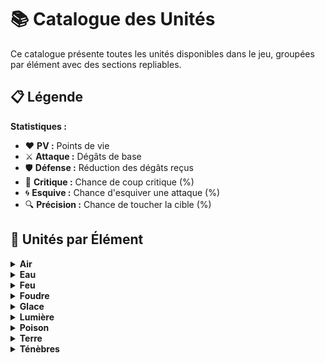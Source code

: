 # 📚 Catalogue des Unités

Ce catalogue présente toutes les unités disponibles dans le jeu, groupées par élément avec des sections repliables.

## 📋 Légende

**Statistiques :**
- ❤️ **PV :** Points de vie
- ⚔️ **Attaque :** Dégâts de base
- 🛡️ **Défense :** Réduction des dégâts reçus
- 🎯 **Critique :** Chance de coup critique (%)
- 🌀 **Esquive :** Chance d'esquiver une attaque (%)
- 🔍 **Précision :** Chance de toucher la cible (%)

## 📖 Unités par Élément

<details>
<summary><strong>Air</strong></summary>

### Air

### **Aeris, Esprit du Zéphyr**
<span style="color:#4287f5;">**Élément:** Air <img src="JeuDeCarte/Assets/img/Symbols/air.png" width="20" height="20" alt="Air"></span> | <span style="color:#dc143c;">**Rareté:** Épique</span>


| **Image**                          | **Stats**                          | **Capacités**                     |
|------------------------------------|------------------------------------|-----------------------------------|
| <img src="JeuDeCarte/Assets/img/Crea/34.png" width="280" style="display: block; margin: 0 auto;"> | ❤️ **PV:** 950<br>⚔️ **Attaque:** 35<br>🛡️ **Défense:** 12<br><br>🎯 **Critique:** 3%<br>🌀 **Esquive:** 1%<br>🔍 **Précision:** 99% | <img src="JeuDeCarte/Assets/img/Symbols/air.png" width="20" height="20" alt="Air"> **Baiser Alizée** (Esq+40% (1t) • Crit+30% (1t) • Cible: 1 allié • CD: 2t)<br>Un baiser mystérieux qui fait planer quiconque en est la cible<br><br><img src="JeuDeCarte/Assets/img/Symbols/air.png" width="20" height="20" alt="Air"> **Rapidité Aérienne** (Reset CDs • Cible: 1 allié • CD: 8t)<br>La rapidité est telle qu'on ne la voit plus |

---


### **Corvus, Corbeau Mystique**
<span style="color:#4287f5;">**Élément:** Air <img src="JeuDeCarte/Assets/img/Symbols/air.png" width="20" height="20" alt="Air"></span> | <span style="color:#dc143c;">**Rareté:** Épique</span>


| **Image**                          | **Stats**                          | **Capacités**                     |
|------------------------------------|------------------------------------|-----------------------------------|
| <img src="JeuDeCarte/Assets/img/Crea/51.png" width="280" style="display: block; margin: 0 auto;"> | ❤️ **PV:** 1113<br>⚔️ **Attaque:** 33<br>🛡️ **Défense:** 21<br><br>🎯 **Critique:** 3%<br>🌀 **Esquive:** 1%<br>🔍 **Précision:** 99% | <img src="JeuDeCarte/Assets/img/Symbols/air.png" width="20" height="20" alt="Air"> **3ème Oeil** (Silence (1t) • Cible: 1 ennemi aléa • CD: 3t)<br>La vision du futur est réservée qu'a peu d'être vivant<br><br><img src="JeuDeCarte/Assets/img/Symbols/neant.png" width="20" height="20" alt="Neutre"> **Malédiction** (Cible: 1 ennemi aléa • CD: 1t)<br>Une malédiction aussi puissante que mystérieuse |

---


### **Galaxine, Voyageuse Céleste**
<span style="color:#4287f5;">**Élément:** Air <img src="JeuDeCarte/Assets/img/Symbols/air.png" width="20" height="20" alt="Air"></span> | <span style="color:#ffd700;">**Rareté:** Mythique</span>


| **Image**                          | **Stats**                          | **Capacités**                     |
|------------------------------------|------------------------------------|-----------------------------------|
| <img src="JeuDeCarte/Assets/img/Crea/21.png" width="280" style="display: block; margin: 0 auto;"> | ❤️ **PV:** 1100<br>⚔️ **Attaque:** 36<br>🛡️ **Défense:** 19<br><br>🎯 **Critique:** 3%<br>🌀 **Esquive:** 1%<br>🔍 **Précision:** 99% | <img src="JeuDeCarte/Assets/img/Symbols/neant.png" width="20" height="20" alt="Neutre"> **Pluie de Météores** (DMG: 6 • Cible: 20 aléatoires • CD: 4t)<br>Une pluie de météores s'abats<br><br><img src="JeuDeCarte/Assets/img/Symbols/neant.png" width="20" height="20" alt="Neutre"> **Lueur de la Voie Lactée** (Cible: self • CD: 4t)<br>Une bande blanchâtre et floue dans le ciel nocturne qui compose notre galaxie<br><br><img src="JeuDeCarte/Assets/img/Symbols/air.png" width="20" height="20" alt="Air"> **Poussière d'Aurore** (Cible: 1 ennemi • CD: 2t)<br>Un nuage iridescent entoure sa cible |

---


### **Nébulaire, Magicienne du Brouillard**
<span style="color:#4287f5;">**Élément:** Air <img src="JeuDeCarte/Assets/img/Symbols/air.png" width="20" height="20" alt="Air"></span> | <span style="color:#dc143c;">**Rareté:** Épique</span>


| **Image**                          | **Stats**                          | **Capacités**                     |
|------------------------------------|------------------------------------|-----------------------------------|
| <img src="JeuDeCarte/Assets/img/Crea/49.png" width="280" style="display: block; margin: 0 auto;"> | ❤️ **PV:** 1010<br>⚔️ **Attaque:** 35<br>🛡️ **Défense:** 15<br><br>🎯 **Critique:** 3%<br>🌀 **Esquive:** 1%<br>🔍 **Précision:** 99% | <img src="JeuDeCarte/Assets/img/Symbols/air.png" width="20" height="20" alt="Air"> **Avancée du Brouillard** (Esq+20% (1t) • Permanent • Cible: Soi+alliés • CD: 6t)<br>Un brouillard apparait et s'épaiçit<br><br><img src="JeuDeCarte/Assets/img/Symbols/neant.png" width="20" height="20" alt="Neutre"> **Orage** (DMG: 11 • DMG/tour: 11 (3t) • Cible: 3 aléatoires • CD: 3t)<br>Un orage qui fait s'abbatre la foudre sur le champ de bataille |

---


### **Nébulo, Fantôme du Brouillard**
<span style="color:#4287f5;">**Élément:** Air <img src="JeuDeCarte/Assets/img/Symbols/air.png" width="20" height="20" alt="Air"></span> | <span style="color:#ffd700;">**Rareté:** Mythique</span>


| **Image**                          | **Stats**                          | **Capacités**                     |
|------------------------------------|------------------------------------|-----------------------------------|
| <img src="JeuDeCarte/Assets/img/Crea/15.png" width="280" style="display: block; margin: 0 auto;"> | ❤️ **PV:** 1220<br>⚔️ **Attaque:** 25<br>🛡️ **Défense:** 34<br><br>🎯 **Critique:** 3%<br>🌀 **Esquive:** 1%<br>🔍 **Précision:** 99% | <img src="JeuDeCarte/Assets/img/Symbols/air.png" width="20" height="20" alt="Air"> **Apparition Nébuleuse** (Cible: self • CD: 3t)<br>Disparition dans la brume avant de réapparaitre pour une attaque sournoise<br><br><img src="JeuDeCarte/Assets/img/Symbols/neant.png" width="20" height="20" alt="Neutre"> **Emprise du Brouillard** (DMG: 60 • Cible: all_enemies • CD: 2t)<br>Une brume spectrale et glaciale qui s'étend silencieusement sur le champ de bataille |

---


### **Orbaline, Magicienne Astrale**
<span style="color:#4287f5;">**Élément:** Air <img src="JeuDeCarte/Assets/img/Symbols/air.png" width="20" height="20" alt="Air"></span> | <span style="color:#4169e1;">**Rareté:** Rare</span>


| **Image**                          | **Stats**                          | **Capacités**                     |
|------------------------------------|------------------------------------|-----------------------------------|
| <img src="JeuDeCarte/Assets/img/Crea/19.png" width="280" style="display: block; margin: 0 auto;"> | ❤️ **PV:** 870<br>⚔️ **Attaque:** 35<br>🛡️ **Défense:** 10<br><br>🎯 **Critique:** 3%<br>🌀 **Esquive:** 1%<br>🔍 **Précision:** 99% | <img src="JeuDeCarte/Assets/img/Symbols/neant.png" width="20" height="20" alt="Neutre"> **Orbe Astrale** (DMG: ATK+30 • Crit+10% (2t) • Cible: 1 ennemi • CD: 2t)<br>Formée à partir d'air, puis glacée, cette orbe est aussi véloce que mortelle<br><br><img src="JeuDeCarte/Assets/img/Symbols/air.png" width="20" height="20" alt="Air"> **Attaque basique Air** (DMG: 20 • Cible: 1 ennemi • CD: 1t)<br>Attaque basique de Air |

---


### **Skyla, Danseuse des Nuages**
<span style="color:#4287f5;">**Élément:** Air <img src="JeuDeCarte/Assets/img/Symbols/air.png" width="20" height="20" alt="Air"></span> | <span style="color:#4169e1;">**Rareté:** Rare</span>


| **Image**                          | **Stats**                          | **Capacités**                     |
|------------------------------------|------------------------------------|-----------------------------------|
| <img src="JeuDeCarte/Assets/img/Crea/5.png" width="280" style="display: block; margin: 0 auto;"> | ❤️ **PV:** 1010<br>⚔️ **Attaque:** 28<br>🛡️ **Défense:** 21<br><br>🎯 **Critique:** 3%<br>🌀 **Esquive:** 1%<br>🔍 **Précision:** 99% | <img src="JeuDeCarte/Assets/img/Symbols/air.png" width="20" height="20" alt="Air"> **Danse des Alizés** (Crit+20% (1t) • Cible: all_allies • CD: 3t)<br>Une danse majestueuse et aussi gracieuse que le vent<br><br><img src="JeuDeCarte/Assets/img/Symbols/air.png" width="20" height="20" alt="Air"> **Symphonie de l'Air** (Cible: 1 allié • CD: 2t)<br>Au rythme d'une danse invisible, l'air vibre et s'anime |

---


### **Stratos, Esprit des Courants**
<span style="color:#4287f5;">**Élément:** Air <img src="JeuDeCarte/Assets/img/Symbols/air.png" width="20" height="20" alt="Air"></span> | <span style="color:#dc143c;">**Rareté:** Épique</span>


| **Image**                          | **Stats**                          | **Capacités**                     |
|------------------------------------|------------------------------------|-----------------------------------|
| <img src="JeuDeCarte/Assets/img/Crea/75.png" width="280" style="display: block; margin: 0 auto;"> | ❤️ **PV:** 950<br>⚔️ **Attaque:** 42<br>🛡️ **Défense:** 12<br><br>🎯 **Critique:** 3%<br>🌀 **Esquive:** 1%<br>🔍 **Précision:** 99% | <img src="JeuDeCarte/Assets/img/Symbols/air.png" width="20" height="20" alt="Air"> **Voile Astral** (Cible: self • CD: 4t)<br>Une brume d'air céleste se répand, rendant la créature presque intangible<br><br><img src="JeuDeCarte/Assets/img/Symbols/air.png" width="20" height="20" alt="Air"> **Souffle de la Nébuleuse** (DMG: ATK+40 • Permanent • Cible: 1 ennemi • CD: 2t)<br>Dans une grande inspiration, la créature convoque l'énergie astrale de l'air |

---


### **Sylphar, Archer de la Canopée**
<span style="color:#4287f5;">**Élément:** Air <img src="JeuDeCarte/Assets/img/Symbols/air.png" width="20" height="20" alt="Air"></span> | <span style="color:#4169e1;">**Rareté:** Rare</span>


| **Image**                          | **Stats**                          | **Capacités**                     |
|------------------------------------|------------------------------------|-----------------------------------|
| <img src="JeuDeCarte/Assets/img/Crea/10.png" width="280" style="display: block; margin: 0 auto;"> | ❤️ **PV:** 960<br>⚔️ **Attaque:** 29<br>🛡️ **Défense:** 18<br><br>🎯 **Critique:** 3%<br>🌀 **Esquive:** 1%<br>🔍 **Précision:** 99% | <img src="JeuDeCarte/Assets/img/Symbols/air.png" width="20" height="20" alt="Air"> **Tir Sylvestre** (DMG: 45 • Cible: 1 ennemi • CD: 2t)<br>Un Tir imbibé du pouvoir de l'air |

---


### **Tempestra, Danseuse de la Tornade**
<span style="color:#4287f5;">**Élément:** Air <img src="JeuDeCarte/Assets/img/Symbols/air.png" width="20" height="20" alt="Air"></span> | <span style="color:#00ff00;">**Rareté:** Peu Commun</span>


| **Image**                          | **Stats**                          | **Capacités**                     |
|------------------------------------|------------------------------------|-----------------------------------|
| <img src="JeuDeCarte/Assets/img/Crea/27.png" width="280" style="display: block; margin: 0 auto;"> | ❤️ **PV:** 760<br>⚔️ **Attaque:** 27<br>🛡️ **Défense:** 15<br><br>🎯 **Critique:** 3%<br>🌀 **Esquive:** 1%<br>🔍 **Précision:** 99% | <img src="JeuDeCarte/Assets/img/Symbols/air.png" width="20" height="20" alt="Air"> **Attaque basique Air** (DMG: 20 • Cible: 1 ennemi • CD: 1t)<br>Attaque basique de Air |

---


### **Zepho, Génie des Courants**
<span style="color:#4287f5;">**Élément:** Air <img src="JeuDeCarte/Assets/img/Symbols/air.png" width="20" height="20" alt="Air"></span> | <span style="color:#00ff00;">**Rareté:** Peu Commun</span>


| **Image**                          | **Stats**                          | **Capacités**                     |
|------------------------------------|------------------------------------|-----------------------------------|
| <img src="JeuDeCarte/Assets/img/Crea/44.png" width="280" style="display: block; margin: 0 auto;"> | ❤️ **PV:** 865<br>⚔️ **Attaque:** 29<br>🛡️ **Défense:** 11<br><br>🎯 **Critique:** 3%<br>🌀 **Esquive:** 1%<br>🔍 **Précision:** 99% | <img src="JeuDeCarte/Assets/img/Symbols/air.png" width="20" height="20" alt="Air"> **Attaque basique Air** (DMG: 20 • Cible: 1 ennemi • CD: 1t)<br>Attaque basique de Air |

---


### **Zyklair, Djinn des Rafales**
<span style="color:#4287f5;">**Élément:** Air <img src="JeuDeCarte/Assets/img/Symbols/air.png" width="20" height="20" alt="Air"></span> | <span style="color:#4169e1;">**Rareté:** Rare</span>


| **Image**                          | **Stats**                          | **Capacités**                     |
|------------------------------------|------------------------------------|-----------------------------------|
| <img src="JeuDeCarte/Assets/img/Crea/39.png" width="280" style="display: block; margin: 0 auto;"> | ❤️ **PV:** 940<br>⚔️ **Attaque:** 28<br>🛡️ **Défense:** 15<br><br>🎯 **Critique:** 3%<br>🌀 **Esquive:** 1%<br>🔍 **Précision:** 99% | <img src="JeuDeCarte/Assets/img/Symbols/air.png" width="20" height="20" alt="Air"> **Attaque basique Air** (DMG: 20 • Cible: 1 ennemi • CD: 1t)<br>Attaque basique de Air |

---


### **Zéphara, Valkyrie des Vents**
<span style="color:#4287f5;">**Élément:** Air <img src="JeuDeCarte/Assets/img/Symbols/air.png" width="20" height="20" alt="Air"></span> | <span style="color:#dc143c;">**Rareté:** Épique</span>


| **Image**                          | **Stats**                          | **Capacités**                     |
|------------------------------------|------------------------------------|-----------------------------------|
| <img src="JeuDeCarte/Assets/img/Crea/64.png" width="280" style="display: block; margin: 0 auto;"> | ❤️ **PV:** 980<br>⚔️ **Attaque:** 34<br>🛡️ **Défense:** 22<br><br>🎯 **Critique:** 3%<br>🌀 **Esquive:** 1%<br>🔍 **Précision:** 99% | <img src="JeuDeCarte/Assets/img/Symbols/air.png" width="20" height="20" alt="Air"> **Égide Aérienne** (Réduc: 20% • Cible: 1 allié • CD: 2t)<br>Une puissante barrière de vent tourbillonnant<br><br><img src="JeuDeCarte/Assets/img/Symbols/air.png" width="20" height="20" alt="Air"> **Lames du Mistral** (DMG: ATK+30 • Cible: 1 ennemi • CD: 2t)<br>Invoque des courants tranchants et invisibles |

---




</details>

<details>
<summary><strong>Eau</strong></summary>

### Eau

### **Abyssalor, Kraken des Profondeurs**
<span style="color:#4444ff;">**Élément:** Eau <img src="JeuDeCarte/Assets/img/Symbols/eau.png" width="20" height="20" alt="Eau"></span> | <span style="color:#4169e1;">**Rareté:** Rare</span>


| **Image**                          | **Stats**                          | **Capacités**                     |
|------------------------------------|------------------------------------|-----------------------------------|
| <img src="JeuDeCarte/Assets/img/Crea/45.png" width="280" style="display: block; margin: 0 auto;"> | ❤️ **PV:** 1160<br>⚔️ **Attaque:** 30<br>🛡️ **Défense:** 27<br><br>🎯 **Critique:** 3%<br>🌀 **Esquive:** 1%<br>🔍 **Précision:** 99% | <img src="JeuDeCarte/Assets/img/Symbols/eau.png" width="20" height="20" alt="Eau"> **Voile d'Encre** (Esq+30% (2t) • Cible: Soi+alliés • CD: 5t)<br>Un voile d'encre magique envahit le champ de bataille obstruant la vue des ennemis<br><br><img src="JeuDeCarte/Assets/img/Symbols/neant.png" width="20" height="20" alt="Neutre"> **Coup de Tentacule** (DMG: 0.6 • Cible: 2 aléatoires • CD: 1t)<br>Un coup de tentacule géant balayant une large zone |

---


### **Abyssine, Félin des Profondeurs**
<span style="color:#4444ff;">**Élément:** Eau <img src="JeuDeCarte/Assets/img/Symbols/eau.png" width="20" height="20" alt="Eau"></span> | <span style="color:#00ff00;">**Rareté:** Peu Commun</span>


| **Image**                          | **Stats**                          | **Capacités**                     |
|------------------------------------|------------------------------------|-----------------------------------|
| <img src="JeuDeCarte/Assets/img/Crea/57.png" width="280" style="display: block; margin: 0 auto;"> | ❤️ **PV:** 1020<br>⚔️ **Attaque:** 21<br>🛡️ **Défense:** 23<br><br>🎯 **Critique:** 3%<br>🌀 **Esquive:** 1%<br>🔍 **Précision:** 99% | <img src="JeuDeCarte/Assets/img/Symbols/eau.png" width="20" height="20" alt="Eau"> **Voile Aquatique** (Esq+20% (2t) • Cible: self • CD: 3t)<br>Se sert de l'eau comme d'un voile pour refléter l'environnement et s'y fondre<br><br><img src="JeuDeCarte/Assets/img/Symbols/eau.png" width="20" height="20" alt="Eau"> **Griffure Abyssale** (DMG: ATK+60 • Cible: 1 ennemi • CD: 2t)<br>Une lacération qui surgit des tréfonds |

---


### **Aquaria, Sirène Mystique**
<span style="color:#4444ff;">**Élément:** Eau <img src="JeuDeCarte/Assets/img/Symbols/eau.png" width="20" height="20" alt="Eau"></span> | <span style="color:#dc143c;">**Rareté:** Épique</span>


| **Image**                          | **Stats**                          | **Capacités**                     |
|------------------------------------|------------------------------------|-----------------------------------|
| <img src="JeuDeCarte/Assets/img/Crea/17.png" width="280" style="display: block; margin: 0 auto;"> | ❤️ **PV:** 1029<br>⚔️ **Attaque:** 30<br>🛡️ **Défense:** 20<br><br>🎯 **Critique:** 3%<br>🌀 **Esquive:** 1%<br>🔍 **Précision:** 99% | <img src="JeuDeCarte/Assets/img/Symbols/eau.png" width="20" height="20" alt="Eau"> **Mélodie Hypnotique** (Silence (1t) • Cible: chain_random • CD: 6t)<br>Une douce musique qui ensorcèle celui qui l'écoute |

---


### **Cristaline, Ondine Pure**
<span style="color:#4444ff;">**Élément:** Eau <img src="JeuDeCarte/Assets/img/Symbols/eau.png" width="20" height="20" alt="Eau"></span> | <span style="color:#808080;">**Rareté:** Commun</span>


| **Image**                          | **Stats**                          | **Capacités**                     |
|------------------------------------|------------------------------------|-----------------------------------|
| <img src="JeuDeCarte/Assets/img/Crea/9.png" width="280" style="display: block; margin: 0 auto;"> | ❤️ **PV:** 840<br>⚔️ **Attaque:** 21<br>🛡️ **Défense:** 11<br><br>🎯 **Critique:** 3%<br>🌀 **Esquive:** 1%<br>🔍 **Précision:** 99% | <img src="JeuDeCarte/Assets/img/Symbols/eau.png" width="20" height="20" alt="Eau"> **Ca coule de source** (Cible: 1 allié • CD: 1t)<br>Une eau de source qui revitalise ! |

---


### **Nixie, Fée de la Source**
<span style="color:#4444ff;">**Élément:** Eau <img src="JeuDeCarte/Assets/img/Symbols/eau.png" width="20" height="20" alt="Eau"></span> | <span style="color:#4169e1;">**Rareté:** Rare</span>


| **Image**                          | **Stats**                          | **Capacités**                     |
|------------------------------------|------------------------------------|-----------------------------------|
| <img src="JeuDeCarte/Assets/img/Crea/29.png" width="280" style="display: block; margin: 0 auto;"> | ❤️ **PV:** 890<br>⚔️ **Attaque:** 32<br>🛡️ **Défense:** 12<br><br>🎯 **Critique:** 3%<br>🌀 **Esquive:** 1%<br>🔍 **Précision:** 99% | <img src="JeuDeCarte/Assets/img/Symbols/eau.png" width="20" height="20" alt="Eau"> **Larmes Féerique** (DMG: 40 • Cible: 1 allié • CD: 2t)<br>Des larmes aux propriétées soignante |

---


### **Siriona, Enchanteresse des Abysses**
<span style="color:#4444ff;">**Élément:** Eau <img src="JeuDeCarte/Assets/img/Symbols/eau.png" width="20" height="20" alt="Eau"></span> | <span style="color:#dc143c;">**Rareté:** Épique</span>


| **Image**                          | **Stats**                          | **Capacités**                     |
|------------------------------------|------------------------------------|-----------------------------------|
| <img src="JeuDeCarte/Assets/img/Crea/23.png" width="280" style="display: block; margin: 0 auto;"> | ❤️ **PV:** 1200<br>⚔️ **Attaque:** 26<br>🛡️ **Défense:** 34<br><br>🎯 **Critique:** 3%<br>🌀 **Esquive:** 1%<br>🔍 **Précision:** 99% | <img src="JeuDeCarte/Assets/img/Symbols/eau.png" width="20" height="20" alt="Eau"> **Étreinte Liquide** (DMG: 30 • Cible: 1 ennemi • CD: 2t)<br>Une main faites d'eau vient étreindre sa cible<br><br><img src="JeuDeCarte/Assets/img/Symbols/eau.png" width="20" height="20" alt="Eau"> **Torrent Ensorcelé** (DMG: 160 • Cible: 1 ennemi • CD: 4t)<br>Torrent magique dévastateur |

---


### **Torrentis, Gardien de l'Écume**
<span style="color:#4444ff;">**Élément:** Eau <img src="JeuDeCarte/Assets/img/Symbols/eau.png" width="20" height="20" alt="Eau"></span> | <span style="color:#808080;">**Rareté:** Commun</span>


| **Image**                          | **Stats**                          | **Capacités**                     |
|------------------------------------|------------------------------------|-----------------------------------|
| <img src="JeuDeCarte/Assets/img/Crea/32.png" width="280" style="display: block; margin: 0 auto;"> | ❤️ **PV:** 780<br>⚔️ **Attaque:** 19<br>🛡️ **Défense:** 19<br><br>🎯 **Critique:** 3%<br>🌀 **Esquive:** 1%<br>🔍 **Précision:** 99% | <img src="JeuDeCarte/Assets/img/Symbols/eau.png" width="20" height="20" alt="Eau"> **Attaque basique Eau** (DMG: 20 • Cible: 1 ennemi • CD: 1t)<br>Attaque basique de Eau |

---


### **Torrick, Gardien du Torrent**
<span style="color:#4444ff;">**Élément:** Eau <img src="JeuDeCarte/Assets/img/Symbols/eau.png" width="20" height="20" alt="Eau"></span> | <span style="color:#ffd700;">**Rareté:** Mythique</span>


| **Image**                          | **Stats**                          | **Capacités**                     |
|------------------------------------|------------------------------------|-----------------------------------|
| <img src="JeuDeCarte/Assets/img/Crea/50.png" width="280" style="display: block; margin: 0 auto;"> | ❤️ **PV:** 1350<br>⚔️ **Attaque:** 39<br>🛡️ **Défense:** 24<br><br>🎯 **Critique:** 3%<br>🌀 **Esquive:** 1%<br>🔍 **Précision:** 99% | <img src="JeuDeCarte/Assets/img/Symbols/eau.png" width="20" height="20" alt="Eau"> **Soin Protecteur** (Cible: 1 allié • CD: 3t)<br>Grâce au pouvoir de son bouclier combinée à sa magie, il soigne et protège une cible<br><br><img src="JeuDeCarte/Assets/img/Symbols/eau.png" width="20" height="20" alt="Eau"> **Coup Tranchant** (DMG: 30 • Cible: 1 ennemi • CD: 1t)<br>Un coup d'épée runique, on dit que le porteur est revigorer à chaque attaque portée |

---


### **Typhion, Léviathan du Maelström**
<span style="color:#4444ff;">**Élément:** Eau <img src="JeuDeCarte/Assets/img/Symbols/eau.png" width="20" height="20" alt="Eau"></span> | <span style="color:#ffd700;">**Rareté:** Mythique</span>


| **Image**                          | **Stats**                          | **Capacités**                     |
|------------------------------------|------------------------------------|-----------------------------------|
| <img src="JeuDeCarte/Assets/img/Crea/65.png" width="280" style="display: block; margin: 0 auto;"> | ❤️ **PV:** 1111<br>⚔️ **Attaque:** 44<br>🛡️ **Défense:** 16<br><br>🎯 **Critique:** 3%<br>🌀 **Esquive:** 1%<br>🔍 **Précision:** 99% | <img src="JeuDeCarte/Assets/img/Symbols/eau.png" width="20" height="20" alt="Eau"> **Typhon** (DMG: 80 • Cible: all_enemies • CD: 3t)<br>Un immense Typhon qui emporte tout<br><br><img src="JeuDeCarte/Assets/img/Symbols/neant.png" width="20" height="20" alt="Neutre"> **Avalement** (DMG: ATK+100 • Cible: 1 ennemi • CD: 4t)<br>Avale sa cible<br><br><img src="JeuDeCarte/Assets/img/Symbols/eau.png" width="20" height="20" alt="Eau"> **Cri Abyssale** (Cible: 1 allié • CD: 4t)<br>Un cri qui pousse quiconque qui l'entends à se surpasser de peur de devenir un encas |

---




</details>

<details>
<summary><strong>Feu</strong></summary>

### Feu

### **Firocus, Renard Volcanique**
<span style="color:#ff4444;">**Élément:** Feu <img src="JeuDeCarte/Assets/img/Symbols/feu.png" width="20" height="20" alt="Feu"></span> | <span style="color:#dc143c;">**Rareté:** Épique</span>


| **Image**                          | **Stats**                          | **Capacités**                     |
|------------------------------------|------------------------------------|-----------------------------------|
| <img src="JeuDeCarte/Assets/img/Crea/58.png" width="280" style="display: block; margin: 0 auto;"> | ❤️ **PV:** 872<br>⚔️ **Attaque:** 33<br>🛡️ **Défense:** 14<br><br>🎯 **Critique:** 3%<br>🌀 **Esquive:** 1%<br>🔍 **Précision:** 99% | <img src="JeuDeCarte/Assets/img/Symbols/feu.png" width="20" height="20" alt="Feu"> **Attaque basique Feu** (DMG: 20 • Cible: 1 ennemi • CD: 1t)<br>Attaque basique de Feu<br><br><img src="JeuDeCarte/Assets/img/Symbols/feu.png" width="20" height="20" alt="Feu"> **Attaque basique Feu** (DMG: 20 • Cible: 1 ennemi • CD: 1t)<br>Attaque basique de Feu |

---


### **Flamby, Lutin des Flammes**
<span style="color:#ff4444;">**Élément:** Feu <img src="JeuDeCarte/Assets/img/Symbols/feu.png" width="20" height="20" alt="Feu"></span> | <span style="color:#00ffff;">**Rareté:** Spécial</span>


| **Image**                          | **Stats**                          | **Capacités**                     |
|------------------------------------|------------------------------------|-----------------------------------|
| <img src="JeuDeCarte/Assets/img/Crea/68.png" width="280" style="display: block; margin: 0 auto;"> | ❤️ **PV:** 710<br>⚔️ **Attaque:** 17<br>🛡️ **Défense:** 8<br><br>🎯 **Critique:** 3%<br>🌀 **Esquive:** 1%<br>🔍 **Précision:** 99% | <img src="JeuDeCarte/Assets/img/Symbols/feu.png" width="20" height="20" alt="Feu"> **Graine Enflammée** (DMG: 5 • Cible: 1 ennemi aléa • CD: 1t)<br>Lance des graines enflammées qui explosent après un certain temps<br><br><img src="JeuDeCarte/Assets/img/Symbols/feu.png" width="20" height="20" alt="Feu"> **Graine Explosive** (DMG: 20 • Cible: 1 ennemi • CD: 2t)<br>Lance une graine qui explose au contact |

---


### **Ignarok, Roc en Fusion**
<span style="color:#ff4444;">**Élément:** Feu <img src="JeuDeCarte/Assets/img/Symbols/feu.png" width="20" height="20" alt="Feu"></span> | <span style="color:#4169e1;">**Rareté:** Rare</span>


| **Image**                          | **Stats**                          | **Capacités**                     |
|------------------------------------|------------------------------------|-----------------------------------|
| <img src="JeuDeCarte/Assets/img/Crea/62.png" width="280" style="display: block; margin: 0 auto;"> | ❤️ **PV:** 870<br>⚔️ **Attaque:** 28<br>🛡️ **Défense:** 16<br><br>🎯 **Critique:** 3%<br>🌀 **Esquive:** 1%<br>🔍 **Précision:** 99% | <img src="JeuDeCarte/Assets/img/Symbols/terre.png" width="20" height="20" alt="Terre"> **Lancer Tellurique** (DMG: ATK+40 • Cible: 1 ennemi • CD: 3t)<br>Lance un énorme rocher qui peut étourdir<br><br><img src="JeuDeCarte/Assets/img/Symbols/feu.png" width="20" height="20" alt="Feu"> **Pierre Enflammée** (DMG: 0.7 • Cible: 1 ennemi • CD: 1t)<br>Lance de petite pierre enflammée |

---


### **Ignissia, Sorcière des Brasiers**
<span style="color:#ff4444;">**Élément:** Feu <img src="JeuDeCarte/Assets/img/Symbols/feu.png" width="20" height="20" alt="Feu"></span> | <span style="color:#808080;">**Rareté:** Commun</span>


| **Image**                          | **Stats**                          | **Capacités**                     |
|------------------------------------|------------------------------------|-----------------------------------|
| <img src="JeuDeCarte/Assets/img/Crea/31.png" width="280" style="display: block; margin: 0 auto;"> | ❤️ **PV:** 850<br>⚔️ **Attaque:** 23<br>🛡️ **Défense:** 15<br><br>🎯 **Critique:** 3%<br>🌀 **Esquive:** 1%<br>🔍 **Précision:** 99% | <img src="JeuDeCarte/Assets/img/Symbols/feu.png" width="20" height="20" alt="Feu"> **Attaque basique Feu** (DMG: 20 • Cible: 1 ennemi • CD: 1t)<br>Attaque basique de Feu |

---


### **Incendior, Dragon de Feu**
<span style="color:#ff4444;">**Élément:** Feu <img src="JeuDeCarte/Assets/img/Symbols/feu.png" width="20" height="20" alt="Feu"></span> | <span style="color:#4169e1;">**Rareté:** Rare</span>


| **Image**                          | **Stats**                          | **Capacités**                     |
|------------------------------------|------------------------------------|-----------------------------------|
| <img src="JeuDeCarte/Assets/img/Crea/48.png" width="280" style="display: block; margin: 0 auto;"> | ❤️ **PV:** 940<br>⚔️ **Attaque:** 27<br>🛡️ **Défense:** 18<br><br>🎯 **Critique:** 3%<br>🌀 **Esquive:** 1%<br>🔍 **Précision:** 99% | <img src="JeuDeCarte/Assets/img/Symbols/feu.png" width="20" height="20" alt="Feu"> **Souffle Enflammé** (DMG: ATK+20 • Cible: chain_random • CD: 3t)<br>Terrible souffle de flamme se déchaînant sur le champ de bataille |

---


### **Pyraxis, Élémentaire de Magma**
<span style="color:#ff4444;">**Élément:** Feu <img src="JeuDeCarte/Assets/img/Symbols/feu.png" width="20" height="20" alt="Feu"></span> | <span style="color:#00ff00;">**Rareté:** Peu Commun</span>


| **Image**                          | **Stats**                          | **Capacités**                     |
|------------------------------------|------------------------------------|-----------------------------------|
| <img src="JeuDeCarte/Assets/img/Crea/54.png" width="280" style="display: block; margin: 0 auto;"> | ❤️ **PV:** 780<br>⚔️ **Attaque:** 25<br>🛡️ **Défense:** 13<br><br>🎯 **Critique:** 3%<br>🌀 **Esquive:** 1%<br>🔍 **Précision:** 99% | <img src="JeuDeCarte/Assets/img/Symbols/feu.png" width="20" height="20" alt="Feu"> **Rocher Magmatique** (DMG: 1.1 • Cible: 1 ennemi • CD: 2t)<br>Lance un rocher en fusion qui explose à l'impact |

---


### **Pyrodrake, Dragon de Braise**
<span style="color:#ff4444;">**Élément:** Feu <img src="JeuDeCarte/Assets/img/Symbols/feu.png" width="20" height="20" alt="Feu"></span> | <span style="color:#ffd700;">**Rareté:** Mythique</span>


| **Image**                          | **Stats**                          | **Capacités**                     |
|------------------------------------|------------------------------------|-----------------------------------|
| <img src="JeuDeCarte/Assets/img/Crea/1.png" width="280" style="display: block; margin: 0 auto;"> | ❤️ **PV:** 1200<br>⚔️ **Attaque:** 35<br>🛡️ **Défense:** 22<br><br>🎯 **Critique:** 3%<br>🌀 **Esquive:** 1%<br>🔍 **Précision:** 99% | <img src="JeuDeCarte/Assets/img/Symbols/feu.png" width="20" height="20" alt="Feu"> **Souffle Enflammé** (DMG: ATK+20 • Cible: chain_random • CD: 3t)<br>Terrible souffle de flamme se déchaînant sur le champ de bataille<br><br><img src="JeuDeCarte/Assets/img/Symbols/feu.png" width="20" height="20" alt="Feu"> **Tourbillon de Flamme** (DMG: 2.0 • Cible: 1 ennemi aléa • CD: 6t)<br>Absorbe la chaleur environnante avant de cracher du feu |

---


### **Pyrolynx, Lynx Ardent**
<span style="color:#ff4444;">**Élément:** Feu <img src="JeuDeCarte/Assets/img/Symbols/feu.png" width="20" height="20" alt="Feu"></span> | <span style="color:#dc143c;">**Rareté:** Épique</span>


| **Image**                          | **Stats**                          | **Capacités**                     |
|------------------------------------|------------------------------------|-----------------------------------|
| <img src="JeuDeCarte/Assets/img/Crea/72.png" width="280" style="display: block; margin: 0 auto;"> | ❤️ **PV:** 870<br>⚔️ **Attaque:** 35<br>🛡️ **Défense:** 17<br><br>🎯 **Critique:** 3%<br>🌀 **Esquive:** 1%<br>🔍 **Précision:** 99% | <img src="JeuDeCarte/Assets/img/Symbols/feu.png" width="20" height="20" alt="Feu"> **Coup de Griffe Ardente** (DMG: 0.6 • Cible: 1 ennemi • CD: 2t)<br>Lacère sa cible de coups de griffe rapides |

---


### **Pyropoulpe, Poulpe Incandescent**
<span style="color:#ff4444;">**Élément:** Feu <img src="JeuDeCarte/Assets/img/Symbols/feu.png" width="20" height="20" alt="Feu"></span> | <span style="color:#00ff00;">**Rareté:** Peu Commun</span>


| **Image**                          | **Stats**                          | **Capacités**                     |
|------------------------------------|------------------------------------|-----------------------------------|
| <img src="JeuDeCarte/Assets/img/Crea/20.png" width="280" style="display: block; margin: 0 auto;"> | ❤️ **PV:** 995<br>⚔️ **Attaque:** 30<br>🛡️ **Défense:** 18<br><br>🎯 **Critique:** 3%<br>🌀 **Esquive:** 1%<br>🔍 **Précision:** 99% | <img src="JeuDeCarte/Assets/img/Symbols/feu.png" width="20" height="20" alt="Feu"> **Torrent Ardent** (DMG: 30 • Cible: 2 aléatoires • CD: 5t)<br>Vague de flammes tourbillonnantes |

---


### **Rubra, Salamandre Incandescente**
<span style="color:#ff4444;">**Élément:** Feu <img src="JeuDeCarte/Assets/img/Symbols/feu.png" width="20" height="20" alt="Feu"></span> | <span style="color:#00ff00;">**Rareté:** Peu Commun</span>


| **Image**                          | **Stats**                          | **Capacités**                     |
|------------------------------------|------------------------------------|-----------------------------------|
| <img src="JeuDeCarte/Assets/img/Crea/42.png" width="280" style="display: block; margin: 0 auto;"> | ❤️ **PV:** 780<br>⚔️ **Attaque:** 21<br>🛡️ **Défense:** 12<br><br>🎯 **Critique:** 3%<br>🌀 **Esquive:** 1%<br>🔍 **Précision:** 99% | <img src="JeuDeCarte/Assets/img/Symbols/feu.png" width="20" height="20" alt="Feu"> **Griffe acérée** (DMG: ATK+15 • Cible: 1 ennemi • CD: 1t)<br>Griffe enflammée (Attaque + 15)<br><br><img src="JeuDeCarte/Assets/img/Symbols/neant.png" width="20" height="20" alt="Neutre"> **Coup de Langue** (DMG: 45 • Cible: 1 ennemi • CD: 3t)<br>Sa langue s'allonge et frappe vivement sa proie |

---


### **Salamandra, Magicienne Incandescente**
<span style="color:#ff4444;">**Élément:** Feu <img src="JeuDeCarte/Assets/img/Symbols/feu.png" width="20" height="20" alt="Feu"></span> | <span style="color:#dc143c;">**Rareté:** Épique</span>


| **Image**                          | **Stats**                          | **Capacités**                     |
|------------------------------------|------------------------------------|-----------------------------------|
| <img src="JeuDeCarte/Assets/img/Crea/2.png" width="280" style="display: block; margin: 0 auto;"> | ❤️ **PV:** 950<br>⚔️ **Attaque:** 30<br>🛡️ **Défense:** 16<br><br>🎯 **Critique:** 3%<br>🌀 **Esquive:** 1%<br>🔍 **Précision:** 99% | <img src="JeuDeCarte/Assets/img/Symbols/feu.png" width="20" height="20" alt="Feu"> **Flamme Foudroyante** (DMG: ATK+40 • Cible: 1 ennemi • CD: 3t)<br>Sort de flamme aux propriétées électriques<br><br><img src="JeuDeCarte/Assets/img/Symbols/neant.png" width="20" height="20" alt="Neutre"> **Décharge Incandescente** (DMG: ATK+40 • Cible: 1 ennemi • CD: 3t)<br>Sort électrique aussi brûlant que le feu |

---


### **Solaris, Paladin du Soleil**
<span style="color:#ff4444;">**Élément:** Feu <img src="JeuDeCarte/Assets/img/Symbols/feu.png" width="20" height="20" alt="Feu"></span> | <span style="color:#4169e1;">**Rareté:** Rare</span>


| **Image**                          | **Stats**                          | **Capacités**                     |
|------------------------------------|------------------------------------|-----------------------------------|
| <img src="JeuDeCarte/Assets/img/Crea/26.png" width="280" style="display: block; margin: 0 auto;"> | ❤️ **PV:** 940<br>⚔️ **Attaque:** 32<br>🛡️ **Défense:** 13<br><br>🎯 **Critique:** 3%<br>🌀 **Esquive:** 1%<br>🔍 **Précision:** 99% | <img src="JeuDeCarte/Assets/img/Symbols/feu.png" width="20" height="20" alt="Feu"> **Armure Incandescente** (Cible: self • CD: 4t)<br>Protège d'une cuirasse brûlante |

---


### **Solune, Chamane Solaire**
<span style="color:#ff4444;">**Élément:** Feu <img src="JeuDeCarte/Assets/img/Symbols/feu.png" width="20" height="20" alt="Feu"></span> | <span style="color:#00ff00;">**Rareté:** Peu Commun</span>


| **Image**                          | **Stats**                          | **Capacités**                     |
|------------------------------------|------------------------------------|-----------------------------------|
| <img src="JeuDeCarte/Assets/img/Crea/52.png" width="280" style="display: block; margin: 0 auto;"> | ❤️ **PV:** 850<br>⚔️ **Attaque:** 23<br>🛡️ **Défense:** 14<br><br>🎯 **Critique:** 3%<br>🌀 **Esquive:** 1%<br>🔍 **Précision:** 99% | <img src="JeuDeCarte/Assets/img/Symbols/feu.png" width="20" height="20" alt="Feu"> **Attaque basique Feu** (DMG: 20 • Cible: 1 ennemi • CD: 1t)<br>Attaque basique de Feu |

---


### **Venturio, Chevalier Écarlate**
<span style="color:#ff4444;">**Élément:** Feu <img src="JeuDeCarte/Assets/img/Symbols/feu.png" width="20" height="20" alt="Feu"></span> | <span style="color:#4169e1;">**Rareté:** Rare</span>


| **Image**                          | **Stats**                          | **Capacités**                     |
|------------------------------------|------------------------------------|-----------------------------------|
| <img src="JeuDeCarte/Assets/img/Crea/38.png" width="280" style="display: block; margin: 0 auto;"> | ❤️ **PV:** 900<br>⚔️ **Attaque:** 28<br>🛡️ **Défense:** 14<br><br>🎯 **Critique:** 3%<br>🌀 **Esquive:** 1%<br>🔍 **Précision:** 99% | <img src="JeuDeCarte/Assets/img/Symbols/feu.png" width="20" height="20" alt="Feu"> **Attaque basique Feu** (DMG: 20 • Cible: 1 ennemi • CD: 1t)<br>Attaque basique de Feu |

---


### **Vulcan, Forgeron de l'Enclume Ardente**
<span style="color:#ff4444;">**Élément:** Feu <img src="JeuDeCarte/Assets/img/Symbols/feu.png" width="20" height="20" alt="Feu"></span> | <span style="color:#dc143c;">**Rareté:** Épique</span>


| **Image**                          | **Stats**                          | **Capacités**                     |
|------------------------------------|------------------------------------|-----------------------------------|
| <img src="JeuDeCarte/Assets/img/Crea/11.png" width="280" style="display: block; margin: 0 auto;"> | ❤️ **PV:** 940<br>⚔️ **Attaque:** 32<br>🛡️ **Défense:** 15<br><br>🎯 **Critique:** 3%<br>🌀 **Esquive:** 1%<br>🔍 **Précision:** 99% | <img src="JeuDeCarte/Assets/img/Symbols/feu.png" width="20" height="20" alt="Feu"> **Ardeur de la Forge** (Permanent • Cible: self • CD: 2t)<br>Canalise la puissance ancestrale des forges ardentes<br><br><img src="JeuDeCarte/Assets/img/Symbols/neant.png" width="20" height="20" alt="Neutre"> **Martelage** (DMG: 1.6 • Cible: 1 ennemi • CD: 1t)<br>Le forgeron frappe de tout son poids avec son marteau |

---




</details>

<details>
<summary><strong>Foudre</strong></summary>

### Foudre

### **Alice, la Lame Sanglante**
<span style="color:#808080;">**Élément:** Foudre <img src="JeuDeCarte/Assets/img/Symbols/neant.png" width="20" height="20" alt="Neutre"></span> | <span style="color:#dc143c;">**Rareté:** Épique</span>


| **Image**                          | **Stats**                          | **Capacités**                     |
|------------------------------------|------------------------------------|-----------------------------------|
| <img src="JeuDeCarte/Assets/img/Crea/78.png" width="280" style="display: block; margin: 0 auto;"> | ❤️ **PV:** 1100<br>⚔️ **Attaque:** 28<br>🛡️ **Défense:** 11<br><br>🎯 **Critique:** 3%<br>🌀 **Esquive:** 1%<br>🔍 **Précision:** 99% | <img src="JeuDeCarte/Assets/img/Symbols/neant.png" width="20" height="20" alt="Neutre"> **Foudre Éclair** (DMG: 1.0 • Cible: 1 ennemi • CD: 4t)<br>Canalisant l'énergie du tonnerre, elle déchaîne trois frappes rapides d'une précision surnaturelle.<br><br><img src="JeuDeCarte/Assets/img/Symbols/neant.png" width="20" height="20" alt="Neutre"> **Coupe Foudre** (DMG: 15 • Cible: 1 ennemi • CD: 2t)<br>Après deux Coupes Foudre, la 3ème créer une tornade d'électricité ravageant la zone. |

---


### **Fulgo, Orbe Electrique**
<span style="color:#808080;">**Élément:** Foudre <img src="JeuDeCarte/Assets/img/Symbols/neant.png" width="20" height="20" alt="Neutre"></span> | <span style="color:#4169e1;">**Rareté:** Rare</span>


| **Image**                          | **Stats**                          | **Capacités**                     |
|------------------------------------|------------------------------------|-----------------------------------|
| <img src="JeuDeCarte/Assets/img/Crea/46.png" width="280" style="display: block; margin: 0 auto;"> | ❤️ **PV:** 830<br>⚔️ **Attaque:** 28<br>🛡️ **Défense:** 13<br><br>🎯 **Critique:** 3%<br>🌀 **Esquive:** 1%<br>🔍 **Précision:** 99% | <img src="JeuDeCarte/Assets/img/Symbols/neant.png" width="20" height="20" alt="Neutre"> **Sphère Shock** (DMG: 1.1 • Cible: 1 ennemi aléa • CD: 1t)<br>Lance une sphère électrique instable sur un ennemi |

---


### **Fulminia, Valkyrie de l'Orage**
<span style="color:#808080;">**Élément:** Foudre <img src="JeuDeCarte/Assets/img/Symbols/neant.png" width="20" height="20" alt="Neutre"></span> | <span style="color:#4169e1;">**Rareté:** Rare</span>


| **Image**                          | **Stats**                          | **Capacités**                     |
|------------------------------------|------------------------------------|-----------------------------------|
| <img src="JeuDeCarte/Assets/img/Crea/36.png" width="280" style="display: block; margin: 0 auto;"> | ❤️ **PV:** 940<br>⚔️ **Attaque:** 29<br>🛡️ **Défense:** 17<br><br>🎯 **Critique:** 3%<br>🌀 **Esquive:** 1%<br>🔍 **Précision:** 99% | <img src="JeuDeCarte/Assets/img/Symbols/neant.png" width="20" height="20" alt="Neutre"> **Éclair Tranchant** (DMG: ATK+24 • Cible: 1 ennemi • CD: 1t)<br>Une attaque éclair fulgurante, tranche l'air et foudroie la cible |

---


### **Stormy, Enfant de la Foudre**
<span style="color:#808080;">**Élément:** Foudre <img src="JeuDeCarte/Assets/img/Symbols/neant.png" width="20" height="20" alt="Neutre"></span> | <span style="color:#00ff00;">**Rareté:** Peu Commun</span>


| **Image**                          | **Stats**                          | **Capacités**                     |
|------------------------------------|------------------------------------|-----------------------------------|
| <img src="JeuDeCarte/Assets/img/Crea/8.png" width="280" style="display: block; margin: 0 auto;"> | ❤️ **PV:** 825<br>⚔️ **Attaque:** 24<br>🛡️ **Défense:** 16<br><br>🎯 **Critique:** 3%<br>🌀 **Esquive:** 1%<br>🔍 **Précision:** 99% | <img src="JeuDeCarte/Assets/img/Symbols/neant.png" width="20" height="20" alt="Neutre"> **Morsure Statique** (DMG: 1.0 • Cible: 1 ennemi • CD: 1t)<br>Un coup de crocs libérant une décharge électrique |

---


### **Voltania, Serpent Fulgurant**
<span style="color:#808080;">**Élément:** Foudre <img src="JeuDeCarte/Assets/img/Symbols/neant.png" width="20" height="20" alt="Neutre"></span> | <span style="color:#4169e1;">**Rareté:** Rare</span>


| **Image**                          | **Stats**                          | **Capacités**                     |
|------------------------------------|------------------------------------|-----------------------------------|
| <img src="JeuDeCarte/Assets/img/Crea/56.png" width="280" style="display: block; margin: 0 auto;"> | ❤️ **PV:** 950<br>⚔️ **Attaque:** 25<br>🛡️ **Défense:** 16<br><br>🎯 **Critique:** 3%<br>🌀 **Esquive:** 1%<br>🔍 **Précision:** 99% | <img src="JeuDeCarte/Assets/img/Symbols/neant.png" width="20" height="20" alt="Neutre"> **Morsure Fulgurante** (DMG: 1.0 • Cible: 1 ennemi • CD: 1t)<br>Une morsure chargée d'énergie qui peut désarçonner la cible<br><br><img src="JeuDeCarte/Assets/img/Symbols/neant.png" width="20" height="20" alt="Neutre"> **Double Frappe** (DMG: 0.8 • Cible: 1 ennemi • CD: 2t)<br>Deux coups rapides en rafale |

---


### **Voltar, Seigneur de l'Orage**
<span style="color:#808080;">**Élément:** Foudre <img src="JeuDeCarte/Assets/img/Symbols/neant.png" width="20" height="20" alt="Neutre"></span> | <span style="color:#4169e1;">**Rareté:** Rare</span>


| **Image**                          | **Stats**                          | **Capacités**                     |
|------------------------------------|------------------------------------|-----------------------------------|
| <img src="JeuDeCarte/Assets/img/Crea/13.png" width="280" style="display: block; margin: 0 auto;"> | ❤️ **PV:** 1080<br>⚔️ **Attaque:** 28<br>🛡️ **Défense:** 18<br><br>🎯 **Critique:** 3%<br>🌀 **Esquive:** 1%<br>🔍 **Précision:** 99% | <img src="JeuDeCarte/Assets/img/Symbols/neant.png" width="20" height="20" alt="Neutre"> **Boule d'Énergie** (DMG: 1.2 • Cible: 1 ennemi aléa • CD: 1t)<br>Génère une sphère électrique qui éclate sur un ennemi<br><br><img src="JeuDeCarte/Assets/img/Symbols/neant.png" width="20" height="20" alt="Neutre"> **Court-circuit** (DMG: 28 • Cible: all_enemies • CD: 3t)<br>Dérègle les nerfs adverses avec une décharge aveuglante |

---


### **Voltix, Lutin Électrique**
<span style="color:#808080;">**Élément:** Foudre <img src="JeuDeCarte/Assets/img/Symbols/neant.png" width="20" height="20" alt="Neutre"></span> | <span style="color:#dc143c;">**Rareté:** Épique</span>


| **Image**                          | **Stats**                          | **Capacités**                     |
|------------------------------------|------------------------------------|-----------------------------------|
| <img src="JeuDeCarte/Assets/img/Crea/24.png" width="280" style="display: block; margin: 0 auto;"> | ❤️ **PV:** 935<br>⚔️ **Attaque:** 30<br>🛡️ **Défense:** 14<br><br>🎯 **Critique:** 3%<br>🌀 **Esquive:** 1%<br>🔍 **Précision:** 99% | <img src="JeuDeCarte/Assets/img/Symbols/neant.png" width="20" height="20" alt="Neutre"> **Foudre Bondissante** (DMG: 37 • Cible: chain_enemies • CD: 3t)<br>Un éclair agile frappe plusieurs ennemis en sautant de l'un à l'autre |

---




</details>

<details>
<summary><strong>Glace</strong></summary>

### Glace

### **Brumys, Fantôme du Givre**
<span style="color:#87ceeb;">**Élément:** Glace <img src="JeuDeCarte/Assets/img/Symbols/glace.png" width="20" height="20" alt="Glace"></span> | <span style="color:#4169e1;">**Rareté:** Rare</span>


| **Image**                          | **Stats**                          | **Capacités**                     |
|------------------------------------|------------------------------------|-----------------------------------|
| <img src="JeuDeCarte/Assets/img/Crea/59.png" width="280" style="display: block; margin: 0 auto;"> | ❤️ **PV:** 980<br>⚔️ **Attaque:** 29<br>🛡️ **Défense:** 19<br><br>🎯 **Critique:** 3%<br>🌀 **Esquive:** 1%<br>🔍 **Précision:** 99% | <img src="JeuDeCarte/Assets/img/Symbols/glace.png" width="20" height="20" alt="Glace"> **Attaque basique Glace** (DMG: 20 • Cible: 1 ennemi • CD: 1t)<br>Attaque basique de Glace |

---


### **Cryomage, Mage du Givre**
<span style="color:#87ceeb;">**Élément:** Glace <img src="JeuDeCarte/Assets/img/Symbols/glace.png" width="20" height="20" alt="Glace"></span> | <span style="color:#4169e1;">**Rareté:** Rare</span>


| **Image**                          | **Stats**                          | **Capacités**                     |
|------------------------------------|------------------------------------|-----------------------------------|
| <img src="JeuDeCarte/Assets/img/Crea/41.png" width="280" style="display: block; margin: 0 auto;"> | ❤️ **PV:** 1290<br>⚔️ **Attaque:** 24<br>🛡️ **Défense:** 36<br><br>🎯 **Critique:** 3%<br>🌀 **Esquive:** 1%<br>🔍 **Précision:** 99% | <img src="JeuDeCarte/Assets/img/Symbols/glace.png" width="20" height="20" alt="Glace"> **Attaque basique Glace** (DMG: 20 • Cible: 1 ennemi • CD: 1t)<br>Attaque basique de Glace |

---


### **Frimousse, Esprit Givré**
<span style="color:#87ceeb;">**Élément:** Glace <img src="JeuDeCarte/Assets/img/Symbols/glace.png" width="20" height="20" alt="Glace"></span> | <span style="color:#808080;">**Rareté:** Commun</span>


| **Image**                          | **Stats**                          | **Capacités**                     |
|------------------------------------|------------------------------------|-----------------------------------|
| <img src="JeuDeCarte/Assets/img/Crea/4.png" width="280" style="display: block; margin: 0 auto;"> | ❤️ **PV:** 780<br>⚔️ **Attaque:** 23<br>🛡️ **Défense:** 13<br><br>🎯 **Critique:** 3%<br>🌀 **Esquive:** 1%<br>🔍 **Précision:** 99% | <img src="JeuDeCarte/Assets/img/Symbols/glace.png" width="20" height="20" alt="Glace"> **Attaque basique Glace** (DMG: 20 • Cible: 1 ennemi • CD: 1t)<br>Attaque basique de Glace |

---


### **Galádra, Matriarche du Givre**
<span style="color:#87ceeb;">**Élément:** Glace <img src="JeuDeCarte/Assets/img/Symbols/glace.png" width="20" height="20" alt="Glace"></span> | <span style="color:#4169e1;">**Rareté:** Rare</span>


| **Image**                          | **Stats**                          | **Capacités**                     |
|------------------------------------|------------------------------------|-----------------------------------|
| <img src="JeuDeCarte/Assets/img/Crea/71.png" width="280" style="display: block; margin: 0 auto;"> | ❤️ **PV:** 1040<br>⚔️ **Attaque:** 29<br>🛡️ **Défense:** 19<br><br>🎯 **Critique:** 3%<br>🌀 **Esquive:** 1%<br>🔍 **Précision:** 99% | <img src="JeuDeCarte/Assets/img/Symbols/glace.png" width="20" height="20" alt="Glace"> **Étreinte Maternelle** (Cible: all_allies • CD: 3t)<br>Enveloppe ses alliés d'un courant de givre régénérateur<br><br><img src="JeuDeCarte/Assets/img/Symbols/glace.png" width="20" height="20" alt="Glace"> **Regard de Givre** (DMG: 22 • Cible: 1 ennemi • CD: 2t)<br>Un regard glacial qui glace le sang de l'ennemi |

---


### **Gelgor, Troll du Givre**
<span style="color:#87ceeb;">**Élément:** Glace <img src="JeuDeCarte/Assets/img/Symbols/glace.png" width="20" height="20" alt="Glace"></span> | <span style="color:#4169e1;">**Rareté:** Rare</span>


| **Image**                          | **Stats**                          | **Capacités**                     |
|------------------------------------|------------------------------------|-----------------------------------|
| <img src="JeuDeCarte/Assets/img/Crea/37.png" width="280" style="display: block; margin: 0 auto;"> | ❤️ **PV:** 1040<br>⚔️ **Attaque:** 32<br>🛡️ **Défense:** 19<br><br>🎯 **Critique:** 3%<br>🌀 **Esquive:** 1%<br>🔍 **Précision:** 99% | <img src="JeuDeCarte/Assets/img/Symbols/glace.png" width="20" height="20" alt="Glace"> **Attaque basique Glace** (DMG: 20 • Cible: 1 ennemi • CD: 1t)<br>Attaque basique de Glace |

---


### **Gelidar, Chevalier des Neiges**
<span style="color:#87ceeb;">**Élément:** Glace <img src="JeuDeCarte/Assets/img/Symbols/glace.png" width="20" height="20" alt="Glace"></span> | <span style="color:#00ffff;">**Rareté:** Spécial</span>


| **Image**                          | **Stats**                          | **Capacités**                     |
|------------------------------------|------------------------------------|-----------------------------------|
| <img src="JeuDeCarte/Assets/img/Crea/3.png" width="280" style="display: block; margin: 0 auto;"> | ❤️ **PV:** 1100<br>⚔️ **Attaque:** 25<br>🛡️ **Défense:** 28<br><br>🎯 **Critique:** 3%<br>🌀 **Esquive:** 1%<br>🔍 **Précision:** 99% | <img src="JeuDeCarte/Assets/img/Symbols/glace.png" width="20" height="20" alt="Glace"> **Frappe Boréale** (DMG: ATK+22 • Cible: 1 ennemi • CD: 1t)<br>Frappe inspirée du vent boréal |

---


### **Glacia, Yéti Polaire**
<span style="color:#87ceeb;">**Élément:** Glace <img src="JeuDeCarte/Assets/img/Symbols/glace.png" width="20" height="20" alt="Glace"></span> | <span style="color:#00ff00;">**Rareté:** Peu Commun</span>


| **Image**                          | **Stats**                          | **Capacités**                     |
|------------------------------------|------------------------------------|-----------------------------------|
| <img src="JeuDeCarte/Assets/img/Crea/25.png" width="280" style="display: block; margin: 0 auto;"> | ❤️ **PV:** 945<br>⚔️ **Attaque:** 25<br>🛡️ **Défense:** 20<br><br>🎯 **Critique:** 3%<br>🌀 **Esquive:** 1%<br>🔍 **Précision:** 99% | <img src="JeuDeCarte/Assets/img/Symbols/glace.png" width="20" height="20" alt="Glace"> **Attaque basique Glace** (DMG: 20 • Cible: 1 ennemi • CD: 1t)<br>Attaque basique de Glace |

---


### **Glaciar, Yéti des Sommets**
<span style="color:#87ceeb;">**Élément:** Glace <img src="JeuDeCarte/Assets/img/Symbols/glace.png" width="20" height="20" alt="Glace"></span> | <span style="color:#4169e1;">**Rareté:** Rare</span>


| **Image**                          | **Stats**                          | **Capacités**                     |
|------------------------------------|------------------------------------|-----------------------------------|
| <img src="JeuDeCarte/Assets/img/Crea/69.png" width="280" style="display: block; margin: 0 auto;"> | ❤️ **PV:** 920<br>⚔️ **Attaque:** 31<br>🛡️ **Défense:** 14<br><br>🎯 **Critique:** 3%<br>🌀 **Esquive:** 1%<br>🔍 **Précision:** 99% | <img src="JeuDeCarte/Assets/img/Symbols/glace.png" width="20" height="20" alt="Glace"> **Choc des Neiges** (DMG: ATK+24 • Cible: 1 ennemi aléa • CD: 2t)<br>Écrase l'ennemi sous une masse de neige |

---


### **Glacielle, Reine des Flocons**
<span style="color:#87ceeb;">**Élément:** Glace <img src="JeuDeCarte/Assets/img/Symbols/glace.png" width="20" height="20" alt="Glace"></span> | <span style="color:#dc143c;">**Rareté:** Épique</span>


| **Image**                          | **Stats**                          | **Capacités**                     |
|------------------------------------|------------------------------------|-----------------------------------|
| <img src="JeuDeCarte/Assets/img/Crea/12.png" width="280" style="display: block; margin: 0 auto;"> | ❤️ **PV:** 1092<br>⚔️ **Attaque:** 30<br>🛡️ **Défense:** 21<br><br>🎯 **Critique:** 3%<br>🌀 **Esquive:** 1%<br>🔍 **Précision:** 99% | <img src="JeuDeCarte/Assets/img/Symbols/glace.png" width="20" height="20" alt="Glace"> **Avalanche Royale** (DMG: 45 • Cible: all_enemies • CD: 3t)<br>Un raz-de-marée de neige s'abat sur l'ennemi |

---


### **Gélax, Lutin de la Banquise**
<span style="color:#87ceeb;">**Élément:** Glace <img src="JeuDeCarte/Assets/img/Symbols/glace.png" width="20" height="20" alt="Glace"></span> | <span style="color:#808080;">**Rareté:** Commun</span>


| **Image**                          | **Stats**                          | **Capacités**                     |
|------------------------------------|------------------------------------|-----------------------------------|
| <img src="JeuDeCarte/Assets/img/Crea/53.png" width="280" style="display: block; margin: 0 auto;"> | ❤️ **PV:** 810<br>⚔️ **Attaque:** 20<br>🛡️ **Défense:** 16<br><br>🎯 **Critique:** 3%<br>🌀 **Esquive:** 1%<br>🔍 **Précision:** 99% | <img src="JeuDeCarte/Assets/img/Symbols/glace.png" width="20" height="20" alt="Glace"> **Attaque basique Glace** (DMG: 20 • Cible: 1 ennemi • CD: 1t)<br>Attaque basique de Glace |

---


### **Tundrorr, Mammouth Givré**
<span style="color:#87ceeb;">**Élément:** Glace <img src="JeuDeCarte/Assets/img/Symbols/glace.png" width="20" height="20" alt="Glace"></span> | <span style="color:#ffd700;">**Rareté:** Mythique</span>


| **Image**                          | **Stats**                          | **Capacités**                     |
|------------------------------------|------------------------------------|-----------------------------------|
| <img src="JeuDeCarte/Assets/img/Crea/30.png" width="280" style="display: block; margin: 0 auto;"> | ❤️ **PV:** 1075<br>⚔️ **Attaque:** 34<br>🛡️ **Défense:** 22<br><br>🎯 **Critique:** 3%<br>🌀 **Esquive:** 1%<br>🔍 **Précision:** 99% | <img src="JeuDeCarte/Assets/img/Symbols/glace.png" width="20" height="20" alt="Glace"> **Charge Polaire** (DMG: 2.0 • Cible: front_row • CD: 4t)<br>Un coup de défense dévastateur qui glace tout sur son passage |

---




</details>

<details>
<summary><strong>Lumière</strong></summary>

### Lumière

### **Astrilys, Sentinelle Astrale**
<span style="color:#ffff00;">**Élément:** Lumière <img src="JeuDeCarte/Assets/img/Symbols/lumiere.png" width="20" height="20" alt="Lumière"></span> | <span style="color:#00ff00;">**Rareté:** Peu Commun</span>


| **Image**                          | **Stats**                          | **Capacités**                     |
|------------------------------------|------------------------------------|-----------------------------------|
| <img src="JeuDeCarte/Assets/img/Crea/61.png" width="280" style="display: block; margin: 0 auto;"> | ❤️ **PV:** 800<br>⚔️ **Attaque:** 23<br>🛡️ **Défense:** 15<br><br>🎯 **Critique:** 3%<br>🌀 **Esquive:** 1%<br>🔍 **Précision:** 99% | <img src="JeuDeCarte/Assets/img/Symbols/lumiere.png" width="20" height="20" alt="Lumière"> **Rayon Purificateur** (DMG: ATK+15 • Cible: 1 ennemi • CD: 1t)<br>Un rayon transcendental traverse l'ombre et blesse la cible |

---


### **Lumicorne, Licorne Dorée**
<span style="color:#ffff00;">**Élément:** Lumière <img src="JeuDeCarte/Assets/img/Symbols/lumiere.png" width="20" height="20" alt="Lumière"></span> | <span style="color:#00ff00;">**Rareté:** Peu Commun</span>


| **Image**                          | **Stats**                          | **Capacités**                     |
|------------------------------------|------------------------------------|-----------------------------------|
| <img src="JeuDeCarte/Assets/img/Crea/70.png" width="280" style="display: block; margin: 0 auto;"> | ❤️ **PV:** 830<br>⚔️ **Attaque:** 28<br>🛡️ **Défense:** 11<br><br>🎯 **Critique:** 3%<br>🌀 **Esquive:** 1%<br>🔍 **Précision:** 99% | <img src="JeuDeCarte/Assets/img/Symbols/lumiere.png" width="20" height="20" alt="Lumière"> **Charge Lumineuse** (DMG: 1.2 • Cible: 1 ennemi • CD: 1t)<br>Percée éclatante dévalant l'arène dans une gerbe d'étincelles dorées |

---


### **Lumys, Renardeau Solaire**
<span style="color:#ffff00;">**Élément:** Lumière <img src="JeuDeCarte/Assets/img/Symbols/lumiere.png" width="20" height="20" alt="Lumière"></span> | <span style="color:#ffd700;">**Rareté:** Mythique</span>


| **Image**                          | **Stats**                          | **Capacités**                     |
|------------------------------------|------------------------------------|-----------------------------------|
| <img src="JeuDeCarte/Assets/img/Crea/74.png" width="280" style="display: block; margin: 0 auto;"> | ❤️ **PV:** 1030<br>⚔️ **Attaque:** 38<br>🛡️ **Défense:** 21<br><br>🎯 **Critique:** 3%<br>🌀 **Esquive:** 1%<br>🔍 **Précision:** 99% | <img src="JeuDeCarte/Assets/img/Symbols/lumiere.png" width="20" height="20" alt="Lumière"> **Flamboiement Radieux** (DMG: 0.8 • Cible: all_enemies • CD: 3t)<br>Vague solaire submergeant tous les adversaires<br><br><img src="JeuDeCarte/Assets/img/Symbols/lumiere.png" width="20" height="20" alt="Lumière"> **Halo Espoir** (Cible: all_allies • CD: 5t)<br>Un anneau protecteur illumine les alliés, les immunisant un tour |

---


### **Prismalyx, Papillon Lumineux**
<span style="color:#ffff00;">**Élément:** Lumière <img src="JeuDeCarte/Assets/img/Symbols/lumiere.png" width="20" height="20" alt="Lumière"></span> | <span style="color:#dc143c;">**Rareté:** Épique</span>


| **Image**                          | **Stats**                          | **Capacités**                     |
|------------------------------------|------------------------------------|-----------------------------------|
| <img src="JeuDeCarte/Assets/img/Crea/66.png" width="280" style="display: block; margin: 0 auto;"> | ❤️ **PV:** 861<br>⚔️ **Attaque:** 28<br>🛡️ **Défense:** 14<br><br>🎯 **Critique:** 3%<br>🌀 **Esquive:** 1%<br>🔍 **Précision:** 99% | <img src="JeuDeCarte/Assets/img/Symbols/lumiere.png" width="20" height="20" alt="Lumière"> **Éclat Prismatique** (DMG: ATK+19 • Cible: 1 ennemi aléa • CD: 1t)<br>Un rayon polychromatique brise la défense de la cible<br><br><img src="JeuDeCarte/Assets/img/Symbols/lumiere.png" width="20" height="20" alt="Lumière"> **Danse Iridescente** (Cible: all_allies • CD: 5t)<br>Battements d'ailes diffusant une aura réparatrice |

---




</details>

<details>
<summary><strong>Poison</strong></summary>

### Poison

### **Briselys, Dryade Mousseuse**
<span style="color:#9932cc;">**Élément:** Poison <img src="JeuDeCarte/Assets/img/Symbols/poison.png" width="20" height="20" alt="Poison"></span> | <span style="color:#4169e1;">**Rareté:** Rare</span>


| **Image**                          | **Stats**                          | **Capacités**                     |
|------------------------------------|------------------------------------|-----------------------------------|
| <img src="JeuDeCarte/Assets/img/Crea/43.png" width="280" style="display: block; margin: 0 auto;"> | ❤️ **PV:** 870<br>⚔️ **Attaque:** 28<br>🛡️ **Défense:** 14<br><br>🎯 **Critique:** 3%<br>🌀 **Esquive:** 1%<br>🔍 **Précision:** 99% | <img src="JeuDeCarte/Assets/img/Symbols/poison.png" width="20" height="20" alt="Poison"> **Jet Moussu** (DMG: ATK+19 • Cible: 1 ennemi aléa • CD: 1t)<br>Projette une boule de mousse chargée de toxines volatiles |

---


### **Crotignus, Crotte de Nez Mouvante**
<span style="color:#9932cc;">**Élément:** Poison <img src="JeuDeCarte/Assets/img/Symbols/poison.png" width="20" height="20" alt="Poison"></span> | <span style="color:#dc143c;">**Rareté:** Épique</span>


| **Image**                          | **Stats**                          | **Capacités**                     |
|------------------------------------|------------------------------------|-----------------------------------|
| <img src="JeuDeCarte/Assets/img/Crea/77.png" width="280" style="display: block; margin: 0 auto;"> | ❤️ **PV:** 780<br>⚔️ **Attaque:** 19<br>🛡️ **Défense:** 16<br><br>🎯 **Critique:** 3%<br>🌀 **Esquive:** 2%<br>🔍 **Précision:** 99% | <img src="JeuDeCarte/Assets/img/Symbols/poison.png" width="20" height="20" alt="Poison"> **Lancer de CDN** (DMG: 10 • Cible: 1 ennemi aléa • CD: 2t)<br>Lance quelque chose verdâtre, jaunâtre et surtout gluante |

---


### **Floralia, Druidesse des Fleurs**
<span style="color:#9932cc;">**Élément:** Poison <img src="JeuDeCarte/Assets/img/Symbols/poison.png" width="20" height="20" alt="Poison"></span> | <span style="color:#00ff00;">**Rareté:** Peu Commun</span>


| **Image**                          | **Stats**                          | **Capacités**                     |
|------------------------------------|------------------------------------|-----------------------------------|
| <img src="JeuDeCarte/Assets/img/Crea/14.png" width="280" style="display: block; margin: 0 auto;"> | ❤️ **PV:** 990<br>⚔️ **Attaque:** 22<br>🛡️ **Défense:** 28<br><br>🎯 **Critique:** 3%<br>🌀 **Esquive:** 1%<br>🔍 **Précision:** 99% | <img src="JeuDeCarte/Assets/img/Symbols/poison.png" width="20" height="20" alt="Poison"> **Attaque basique Poison** (DMG: 20 • Cible: 1 ennemi • CD: 1t)<br>Attaque basique de Poison<br><br><img src="JeuDeCarte/Assets/img/Symbols/poison.png" width="20" height="20" alt="Poison"> **Poussée Toxique** (DMG: ATK+23 • Cible: 1 ennemi • CD: 3t)<br>Déclenche une vague de spores agressives |

---


### **Mossio, Shaman des Mousses**
<span style="color:#9932cc;">**Élément:** Poison <img src="JeuDeCarte/Assets/img/Symbols/poison.png" width="20" height="20" alt="Poison"></span> | <span style="color:#ffd700;">**Rareté:** Mythique</span>


| **Image**                          | **Stats**                          | **Capacités**                     |
|------------------------------------|------------------------------------|-----------------------------------|
| <img src="JeuDeCarte/Assets/img/Crea/40.png" width="280" style="display: block; margin: 0 auto;"> | ❤️ **PV:** 1020<br>⚔️ **Attaque:** 36<br>🛡️ **Défense:** 21<br><br>🎯 **Critique:** 3%<br>🌀 **Esquive:** 1%<br>🔍 **Précision:** 99% | <img src="JeuDeCarte/Assets/img/Symbols/poison.png" width="20" height="20" alt="Poison"> **Vague Nécrotique** (DMG: 0.7 • Cible: all_enemies • CD: 3t)<br>Déferlement toxique s'étendant sur le champ de bataille<br><br><img src="JeuDeCarte/Assets/img/Symbols/poison.png" width="20" height="20" alt="Poison"> **Attaque basique Poison** (DMG: 20 • Cible: 1 ennemi • CD: 1t)<br>Attaque basique de Poison |

---


### **Sylvara, Esprit de la Canopée**
<span style="color:#9932cc;">**Élément:** Poison <img src="JeuDeCarte/Assets/img/Symbols/poison.png" width="20" height="20" alt="Poison"></span> | <span style="color:#ffd700;">**Rareté:** Mythique</span>


| **Image**                          | **Stats**                          | **Capacités**                     |
|------------------------------------|------------------------------------|-----------------------------------|
| <img src="JeuDeCarte/Assets/img/Crea/55.png" width="280" style="display: block; margin: 0 auto;"> | ❤️ **PV:** 1220<br>⚔️ **Attaque:** 39<br>🛡️ **Défense:** 27<br><br>🎯 **Critique:** 3%<br>🌀 **Esquive:** 1%<br>🔍 **Précision:** 99% | <img src="JeuDeCarte/Assets/img/Symbols/poison.png" width="20" height="20" alt="Poison"> **Essence Mortelle** (DMG: ATK+44 • Cible: 1 ennemi • CD: 2t)<br>Synthèse ultime de toxines végétales infligées dans le sang<br><br><img src="JeuDeCarte/Assets/img/Symbols/poison.png" width="20" height="20" alt="Poison"> **Toxine Mortelle** (DMG: 10 • Cible: 1 ennemi aléa • CD: 4t)<br>Un virus mortel qui tue tout ceux qui l'inhale |

---


### **Sylvert, Gardien de la Brume**
<span style="color:#9932cc;">**Élément:** Poison <img src="JeuDeCarte/Assets/img/Symbols/poison.png" width="20" height="20" alt="Poison"></span> | <span style="color:#00ff00;">**Rareté:** Peu Commun</span>


| **Image**                          | **Stats**                          | **Capacités**                     |
|------------------------------------|------------------------------------|-----------------------------------|
| <img src="JeuDeCarte/Assets/img/Crea/63.png" width="280" style="display: block; margin: 0 auto;"> | ❤️ **PV:** 1200<br>⚔️ **Attaque:** 25<br>🛡️ **Défense:** 34<br><br>🎯 **Critique:** 3%<br>🌀 **Esquive:** 1%<br>🔍 **Précision:** 99% | <img src="JeuDeCarte/Assets/img/Symbols/poison.png" width="20" height="20" alt="Poison"> **Ronce Empoisonnée** (DMG: 1.0 • Cible: 1 ennemi • CD: 1t)<br>Les ronces étouffent la cible, injectant du venin<br><br><img src="JeuDeCarte/Assets/img/Symbols/poison.png" width="20" height="20" alt="Poison"> **Brouillard Corrosif** (DMG: 0.7 • Cible: all_enemies • CD: 6t)<br>Libère un nuage nocif touchant tous les adversaires |

---




</details>

<details>
<summary><strong>Terre</strong></summary>

### Terre

### **Barbak, Guerrier Barbare**
<span style="color:#8b4513;">**Élément:** Terre <img src="JeuDeCarte/Assets/img/Symbols/terre.png" width="20" height="20" alt="Terre"></span> | <span style="color:#4169e1;">**Rareté:** Rare</span>


| **Image**                          | **Stats**                          | **Capacités**                     |
|------------------------------------|------------------------------------|-----------------------------------|
| <img src="JeuDeCarte/Assets/img/Crea/16.png" width="280" style="display: block; margin: 0 auto;"> | ❤️ **PV:** 1130<br>⚔️ **Attaque:** 32<br>🛡️ **Défense:** 18<br><br>🎯 **Critique:** 3%<br>🌀 **Esquive:** 1%<br>🔍 **Précision:** 99% | <img src="JeuDeCarte/Assets/img/Symbols/neant.png" width="20" height="20" alt="Neutre"> **Heurtoir** (DMG: 1.0 • Cible: 1 ennemi • CD: 1t)<br>Coup de Hache simple<br><br><img src="JeuDeCarte/Assets/img/Symbols/terre.png" width="20" height="20" alt="Terre"> **Rage Berseker** (Cible: self • CD: 2t)<br>Rentre dans une rage incontrollable |

---


### **Bersi, Nain Invincible**
<span style="color:#8b4513;">**Élément:** Terre <img src="JeuDeCarte/Assets/img/Symbols/terre.png" width="20" height="20" alt="Terre"></span> | <span style="color:#00ff00;">**Rareté:** Peu Commun</span>


| **Image**                          | **Stats**                          | **Capacités**                     |
|------------------------------------|------------------------------------|-----------------------------------|
| <img src="JeuDeCarte/Assets/img/Crea/18.png" width="280" style="display: block; margin: 0 auto;"> | ❤️ **PV:** 1160<br>⚔️ **Attaque:** 26<br>🛡️ **Défense:** 30<br><br>🎯 **Critique:** 3%<br>🌀 **Esquive:** 1%<br>🔍 **Précision:** 99% | <img src="JeuDeCarte/Assets/img/Symbols/terre.png" width="20" height="20" alt="Terre"> **Haine Naine** (Cible: 1 ennemi • CD: 1t)<br>Un coup tout ce qu'il y a de plus basique mais donné avec HAINE |

---


### **Gladrith, Écho des montagnes**
<span style="color:#8b4513;">**Élément:** Terre <img src="JeuDeCarte/Assets/img/Symbols/terre.png" width="20" height="20" alt="Terre"></span> | <span style="color:#4169e1;">**Rareté:** Rare</span>


| **Image**                          | **Stats**                          | **Capacités**                     |
|------------------------------------|------------------------------------|-----------------------------------|
| <img src="JeuDeCarte/Assets/img/Crea/76.png" width="280" style="display: block; margin: 0 auto;"> | ❤️ **PV:** 780<br>⚔️ **Attaque:** 31<br>🛡️ **Défense:** 15<br><br>🎯 **Critique:** 3%<br>🌀 **Esquive:** 1%<br>🔍 **Précision:** 99% | <img src="JeuDeCarte/Assets/img/Symbols/terre.png" width="20" height="20" alt="Terre"> **Frappe sismique** (DMG: 1.0 • Cible: 1 ennemi aléa • CD: 2t)<br>Une frappe au sol déclenchant une onde de choc qui fissure la terre et projette violemment l'ennemi pris pour cible |

---


### **Lithos, Colosse de Quartz**
<span style="color:#8b4513;">**Élément:** Terre <img src="JeuDeCarte/Assets/img/Symbols/terre.png" width="20" height="20" alt="Terre"></span> | <span style="color:#dc143c;">**Rareté:** Épique</span>


| **Image**                          | **Stats**                          | **Capacités**                     |
|------------------------------------|------------------------------------|-----------------------------------|
| <img src="JeuDeCarte/Assets/img/Crea/60.png" width="280" style="display: block; margin: 0 auto;"> | ❤️ **PV:** 990<br>⚔️ **Attaque:** 37<br>🛡️ **Défense:** 16<br><br>🎯 **Critique:** 3%<br>🌀 **Esquive:** 1%<br>🔍 **Précision:** 99% | <img src="JeuDeCarte/Assets/img/Symbols/terre.png" width="20" height="20" alt="Terre"> **Briseur de Montagne** (DMG: 0.1 • Cible: 1 ennemi • CD: 5t)<br>Un coup si puissant que le vent provoqué par le coup rends inerte sa cible<br><br><img src="JeuDeCarte/Assets/img/Symbols/terre.png" width="20" height="20" alt="Terre"> **Fureur Tellurique** (DMG: 0.05 • Cible: all_enemies • CD: 3t)<br>Concentre l'énergie de la Terre pour la faire exploser ensuite dans une giganteste décharge |

---


### **Lixor, Golem Cristallin**
<span style="color:#8b4513;">**Élément:** Terre <img src="JeuDeCarte/Assets/img/Symbols/terre.png" width="20" height="20" alt="Terre"></span> | <span style="color:#4169e1;">**Rareté:** Rare</span>


| **Image**                          | **Stats**                          | **Capacités**                     |
|------------------------------------|------------------------------------|-----------------------------------|
| <img src="JeuDeCarte/Assets/img/Crea/33.png" width="280" style="display: block; margin: 0 auto;"> | ❤️ **PV:** 870<br>⚔️ **Attaque:** 30<br>🛡️ **Défense:** 15<br><br>🎯 **Critique:** 3%<br>🌀 **Esquive:** 1%<br>🔍 **Précision:** 99% | <img src="JeuDeCarte/Assets/img/Symbols/terre.png" width="20" height="20" alt="Terre"> **Brise-Roc** (DMG: 1.0 • Cible: 1 ennemi • CD: 4t)<br>Frappe d'un gros coup rendant sa cible désorientée |

---


### **Lumberjack, Bûcheron du Grand Nord**
<span style="color:#8b4513;">**Élément:** Terre <img src="JeuDeCarte/Assets/img/Symbols/terre.png" width="20" height="20" alt="Terre"></span> | <span style="color:#4169e1;">**Rareté:** Rare</span>


| **Image**                          | **Stats**                          | **Capacités**                     |
|------------------------------------|------------------------------------|-----------------------------------|
| <img src="JeuDeCarte/Assets/img/Crea/28.png" width="280" style="display: block; margin: 0 auto;"> | ❤️ **PV:** 1190<br>⚔️ **Attaque:** 28<br>🛡️ **Défense:** 29<br><br>🎯 **Critique:** 3%<br>🌀 **Esquive:** 1%<br>🔍 **Précision:** 99% | <img src="JeuDeCarte/Assets/img/Symbols/neant.png" width="20" height="20" alt="Neutre"> **Heurtoir** (DMG: 1.0 • Cible: 1 ennemi • CD: 1t)<br>Coup de Hache simple<br><br><img src="JeuDeCarte/Assets/img/Symbols/terre.png" width="20" height="20" alt="Terre"> **Attaque basique Terre** (DMG: 20 • Cible: 1 ennemi • CD: 1t)<br>Attaque basique de Terre |

---


### **Rock, Colosse de Granit**
<span style="color:#8b4513;">**Élément:** Terre <img src="JeuDeCarte/Assets/img/Symbols/terre.png" width="20" height="20" alt="Terre"></span> | <span style="color:#00ff00;">**Rareté:** Peu Commun</span>


| **Image**                          | **Stats**                          | **Capacités**                     |
|------------------------------------|------------------------------------|-----------------------------------|
| <img src="JeuDeCarte/Assets/img/Crea/6.png" width="280" style="display: block; margin: 0 auto;"> | ❤️ **PV:** 810<br>⚔️ **Attaque:** 28<br>🛡️ **Défense:** 13<br><br>🎯 **Critique:** 3%<br>🌀 **Esquive:** 1%<br>🔍 **Précision:** 99% | <img src="JeuDeCarte/Assets/img/Symbols/terre.png" width="20" height="20" alt="Terre"> **Attaque basique Terre** (DMG: 20 • Cible: 1 ennemi • CD: 1t)<br>Attaque basique de Terre |

---


### **Rocor, Gardien du Bloc**
<span style="color:#8b4513;">**Élément:** Terre <img src="JeuDeCarte/Assets/img/Symbols/terre.png" width="20" height="20" alt="Terre"></span> | <span style="color:#00ff00;">**Rareté:** Peu Commun</span>


| **Image**                          | **Stats**                          | **Capacités**                     |
|------------------------------------|------------------------------------|-----------------------------------|
| <img src="JeuDeCarte/Assets/img/Crea/47.png" width="280" style="display: block; margin: 0 auto;"> | ❤️ **PV:** 880<br>⚔️ **Attaque:** 22<br>🛡️ **Défense:** 17<br><br>🎯 **Critique:** 3%<br>🌀 **Esquive:** 1%<br>🔍 **Précision:** 99% | <img src="JeuDeCarte/Assets/img/Symbols/terre.png" width="20" height="20" alt="Terre"> **Attaque basique Terre** (DMG: 20 • Cible: 1 ennemi • CD: 1t)<br>Attaque basique de Terre<br><br><img src="JeuDeCarte/Assets/img/Symbols/terre.png" width="20" height="20" alt="Terre"> **Lancer Tellurique** (DMG: ATK+40 • Cible: 1 ennemi • CD: 3t)<br>Lance un énorme rocher qui peut étourdir |

---


### **Roktus, Gobelin Mineur**
<span style="color:#8b4513;">**Élément:** Terre <img src="JeuDeCarte/Assets/img/Symbols/terre.png" width="20" height="20" alt="Terre"></span> | <span style="color:#00ff00;">**Rareté:** Peu Commun</span>


| **Image**                          | **Stats**                          | **Capacités**                     |
|------------------------------------|------------------------------------|-----------------------------------|
| <img src="JeuDeCarte/Assets/img/Crea/35.png" width="280" style="display: block; margin: 0 auto;"> | ❤️ **PV:** 845<br>⚔️ **Attaque:** 26<br>🛡️ **Défense:** 12<br><br>🎯 **Critique:** 3%<br>🌀 **Esquive:** 1%<br>🔍 **Précision:** 99% | <img src="JeuDeCarte/Assets/img/Symbols/terre.png" width="20" height="20" alt="Terre"> **Piège à Pétards** (DMG: 28 • Cible: 1 ennemi • CD: 3t)<br>Pose un piège qui explose lorsqu'un attaquant prends pour cible la personne piégée<br><br><img src="JeuDeCarte/Assets/img/Symbols/feu.png" width="20" height="20" alt="Feu"> **Dynamite** (DMG: 80 • Cible: 1 ennemi aléa • CD: 3t)<br>Lance une dynamite qui explose après un court instant |

---


### **Silex, Gardien du Pic Rugueux**
<span style="color:#8b4513;">**Élément:** Terre <img src="JeuDeCarte/Assets/img/Symbols/terre.png" width="20" height="20" alt="Terre"></span> | <span style="color:#4169e1;">**Rareté:** Rare</span>


| **Image**                          | **Stats**                          | **Capacités**                     |
|------------------------------------|------------------------------------|-----------------------------------|
| <img src="JeuDeCarte/Assets/img/Crea/22.png" width="280" style="display: block; margin: 0 auto;"> | ❤️ **PV:** 900<br>⚔️ **Attaque:** 31<br>🛡️ **Défense:** 14<br><br>🎯 **Critique:** 3%<br>🌀 **Esquive:** 1%<br>🔍 **Précision:** 99% | <img src="JeuDeCarte/Assets/img/Symbols/terre.png" width="20" height="20" alt="Terre"> **Lancer Tellurique** (DMG: ATK+40 • Cible: 1 ennemi • CD: 3t)<br>Lance un énorme rocher qui peut étourdir<br><br><img src="JeuDeCarte/Assets/img/Symbols/terre.png" width="20" height="20" alt="Terre"> **Armure de roche** (Cible: self • CD: 3t)<br>Se renforce naturellement |

---


### **Telluron, Géant de Schiste**
<span style="color:#8b4513;">**Élément:** Terre <img src="JeuDeCarte/Assets/img/Symbols/terre.png" width="20" height="20" alt="Terre"></span> | <span style="color:#dc143c;">**Rareté:** Épique</span>


| **Image**                          | **Stats**                          | **Capacités**                     |
|------------------------------------|------------------------------------|-----------------------------------|
| <img src="JeuDeCarte/Assets/img/Crea/73.png" width="280" style="display: block; margin: 0 auto;"> | ❤️ **PV:** 830<br>⚔️ **Attaque:** 29<br>🛡️ **Défense:** 14<br><br>🎯 **Critique:** 3%<br>🌀 **Esquive:** 1%<br>🔍 **Précision:** 99% | <img src="JeuDeCarte/Assets/img/Symbols/terre.png" width="20" height="20" alt="Terre"> **Brise-Roc** (DMG: 1.0 • Cible: 1 ennemi • CD: 4t)<br>Frappe d'un gros coup rendant sa cible désorientée<br><br><img src="JeuDeCarte/Assets/img/Symbols/terre.png" width="20" height="20" alt="Terre"> **Glissement de Terrain** (DMG: 0.8 • Cible: 1 ennemi • CD: 3t)<br>Une secousse brutale fissurant la terre |

---


### **Terra, Sorcière de la Terre**
<span style="color:#8b4513;">**Élément:** Terre <img src="JeuDeCarte/Assets/img/Symbols/terre.png" width="20" height="20" alt="Terre"></span> | <span style="color:#4169e1;">**Rareté:** Rare</span>


| **Image**                          | **Stats**                          | **Capacités**                     |
|------------------------------------|------------------------------------|-----------------------------------|
| <img src="JeuDeCarte/Assets/img/Crea/7.png" width="280" style="display: block; margin: 0 auto;"> | ❤️ **PV:** 1400<br>⚔️ **Attaque:** 18<br>🛡️ **Défense:** 41<br><br>🎯 **Critique:** 3%<br>🌀 **Esquive:** 1%<br>🔍 **Précision:** 99% | <img src="JeuDeCarte/Assets/img/Symbols/terre.png" width="20" height="20" alt="Terre"> **Éboulement** (DMG: 40 • Cible: chain_enemies • CD: 6t)<br>Provoque un lourd éboulement<br><br><img src="JeuDeCarte/Assets/img/Symbols/terre.png" width="20" height="20" alt="Terre"> **Attaque basique Terre** (DMG: 20 • Cible: 1 ennemi • CD: 1t)<br>Attaque basique de Terre |

---




</details>

<details>
<summary><strong>Ténèbres</strong></summary>

### Ténèbres

### **Murkax, Ombre Rampante**
<span style="color:#808080;">**Élément:** Ténèbres <img src="JeuDeCarte/Assets/img/Symbols/neant.png" width="20" height="20" alt="Neutre"></span> | <span style="color:#dc143c;">**Rareté:** Épique</span>


| **Image**                          | **Stats**                          | **Capacités**                     |
|------------------------------------|------------------------------------|-----------------------------------|
| <img src="JeuDeCarte/Assets/img/Crea/67.png" width="280" style="display: block; margin: 0 auto;"> | ❤️ **PV:** 1300<br>⚔️ **Attaque:** 39<br>🛡️ **Défense:** 24<br><br>🎯 **Critique:** 3%<br>🌀 **Esquive:** 1%<br>🔍 **Précision:** 99% | <img src="JeuDeCarte/Assets/img/Symbols/neant.png" width="20" height="20" alt="Neutre"> **Griffes de l'Abîme** (DMG: ATK+30 • Cible: 1 ennemi • CD: 2t)<br>Murkax transperce sa cible avec des griffes composées d'ombres pures<br><br><img src="JeuDeCarte/Assets/img/Symbols/neant.png" width="20" height="20" alt="Neutre"> **Voile d'Éclipsombre** (DMG: 0.7 • Cible: all_enemies • CD: 4t)<br>Une nappe d'obscurité glacée recouvre l'ennemi, affaiblissant leur volonté |

---




</details>
